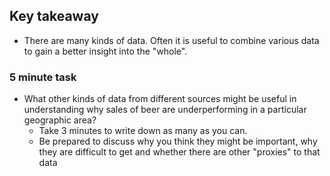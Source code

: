 ## Key takeaway
- There are many kinds of data. Often it is useful to combine various data to gain a better insight into the "whole".
### 5 minute task
- What other kinds of data from different sources might be useful in understanding why sales of beer are underperforming in a particular geographic area?
    - Take 3 minutes to write down as many as you can.
    - Be prepared to discuss why you think they might be important, why they are difficult to get and whether there are other "proxies" to that data
